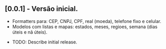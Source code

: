## [0.0.1] - Versão inicial.
- Formatters para: CEP, CNPJ, CPF, real (moeda), telefone fixo e celular.
- Modelos com listas e mapas: estados, meses, regioes, semana (dias úteis e nã úteis). 


* TODO: Describe initial release.
